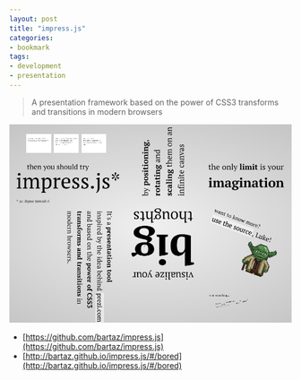 ```yaml
---
layout: post
title: "impress.js"
categories:
- bookmark
tags:
- development
- presentation
---
```


> A presentation framework based on the power of CSS3 transforms and transitions in modern browsers

![impress.js](/images/posts/impress-js.png)

* [https://github.com/bartaz/impress.js](https://github.com/bartaz/impress.js)
* [http://bartaz.github.io/impress.js/#/bored](http://bartaz.github.io/impress.js/#/bored)

